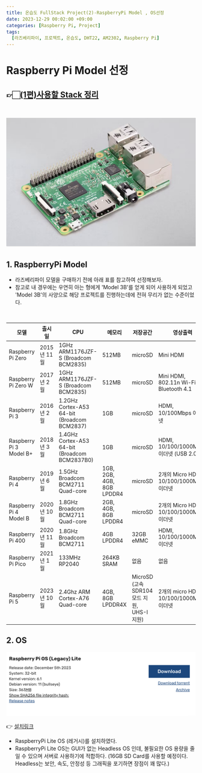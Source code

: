 ```yaml
---
title: 온습도 FullStack Project(2)-RaspberryPi Model , OS선정
date: 2023-12-29 00:02:00 +09:00
categories: [Raspberry Pi, Project]
tags:
  [라즈베리파이, 프로젝트, 온습도, DHT22, AM2302, Raspberry Pi]
---
```


# Raspberry Pi Model 선정

## 👉🏻[(1편)사용할 Stack 정리](https://yuribini.github.io/posts/%EC%98%A8%EC%8A%B5%EB%8F%84-FullStack-Project-%EA%B0%81-Stack%EC%97%90-%EB%8C%80%ED%95%B4/)

<br>

![Hardware](/images/Hardware.png)

## 1. RaspberryPi Model

- 라즈베리파이 모델을 구매하기 전에 아래 표를 참고하여 선정해보자.
- 참고로 내 경우에는 우연히 아는 형에게 'Model 3B'를 얻게 되어 사용하게 되었고 'Model 3B'의 사양으로 해당 프로젝트를 진행하는데에 전혀 무리가 없는 수준이었다.

<br>

| 모델                    | 출시일      | CPU                                           | 메모리                    | 저장공간  | 영상출력                               | 가격    |
| ----------------------- | ----------- | --------------------------------------------- | ------------------------- | --------- | ---------------------------------------- | ------- |
| Raspberry Pi Zero       | 2015년 11월 | 1GHz ARM1176JZF-S (Broadcom BCM2835)          | 512MB                     | microSD   | Mini HDMI                                | $5      |
| Raspberry Pi Zero W     | 2017년 2월  | 1GHz ARM1176JZF-S (Broadcom BCM2835)          | 512MB                     | microSD   | Mini HDMI, 802.11n Wi-Fi, Bluetooth 4.1  | $10     |
| Raspberry Pi 3          | 2016년 2월  | 1.2GHz Cortex-A53 64-bit (Broadcom BCM2837)   | 1GB                       | microSD   | HDMI, 10/100Mbps 이더넷                  | $35     |
| Raspberry Pi 3 Model B+ | 2018년 3월  | 1.4GHz Cortex-A53 64-bit (Broadcom BCM2837B0) | 1GB                       | microSD   | HDMI, 10/100/1000Mbps 이더넷 (USB 2.0)   | $35     |
| Raspberry Pi 4          | 2019년 6월  | 1.5GHz Broadcom BCM2711 Quad-core             | 1GB, 2GB, 4GB, 8GB LPDDR4 | microSD   | 2개의 Micro HDMI, 10/100/1000Mbps 이더넷 | $35부터 |
| Raspberry Pi 4 Model B  | 2020년 10월 | 1.8GHz Broadcom BCM2711 Quad-core             | 2GB, 4GB, 8GB LPDDR4      | microSD   | 2개의 Micro HDMI, 10/100/1000Mbps 이더넷 | $35부터 |
| Raspberry Pi 400        | 2020년 11월 | 1.8GHz Broadcom BCM2711                       | 4GB LPDDR4                | 32GB eMMC | HDMI, 10/100/1000Mbps 이더넷             | $70     |
| Raspberry Pi Pico       | 2021년 1월  | 133MHz RP2040                                 | 264KB SRAM                | 없음      | 없음                                     | $4      |
| Raspberry Pi 5          | 2023년 10월 | 2.4Ghz ARM Cortex-A76 Quad-core | 4GB, 8GB LPDDR4X | MicroSD (고속 SDR104 모드 지원, UHS-I 지원) | 2개의 micro HDMI, 10/100/1000Mbps 이더넷 | $60 부터 |


## 2. OS

![RaspberryPiOS](/images/RaspberryPi_OS.png)

👉 [설치링크](https://www.raspberrypi.com/software/operating-systems/)

- RaspberryPi Lite OS (레거시)를 설치하였다.
- RaspberryPi Lite OS는 GUI가 없는 Headless OS 인데, 불필요한 OS 용량을 줄일 수 있으며 서버로 사용하기에 적합하다. (16GB SD Card를 사용할 예정이다. Headless는 보안, 속도, 안정성 등 그래픽을 포기하면 장점이 꽤 많다.)

